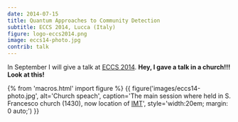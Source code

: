 ```yaml
---
date: 2014-07-15
title: Quantum Approaches to Community Detection
subtitle: ECCS 2014, Lucca (Italy)
figure: logo-eccs2014.png
image: eccs14-photo.jpg
contrib: talk
---
```


In September I will give a talk at [ECCS 2014](http://www.eccs14.eu).
**Hey, I gave a talk in a church!!! Look at this!**


{% from 'macros.html' import figure %}
{{ figure('images/eccs14-photo.jpg',
          alt='Church speach',
          caption='The main session where held in S. Francesco church (1430),
                   now location of <a href="http://www.imtlucca.it/">IMT</a>',
          style='width:20em; margin: 0 auto;') }}
